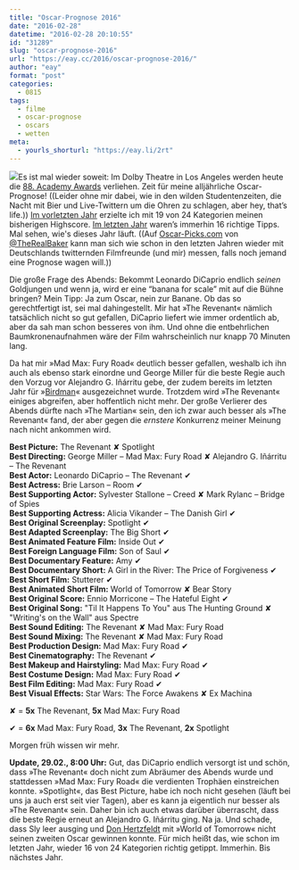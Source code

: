 ```yaml
---
title: "Oscar-Prognose 2016"
date: "2016-02-28"
datetime: "2016-02-28 20:10:55"
id: "31289"
slug: "oscar-prognose-2016"
url: "https://eay.cc/2016/oscar-prognose-2016/"
author: "eay"
format: "post"
categories:
  - 0815
tags:
  - filme
  - oscar-prognose
  - oscars
  - wetten
meta:
  - yourls_shorturl: "https://eay.li/2rt"
---
```


![](https://eay.cc/uploads/2010/oscar.jpg)Es ist mal wieder soweit: Im Dolby Theatre in Los Angeles werden heute die [88\. Academy Awards](https://en.wikipedia.org/wiki/88th_Academy_Awards) verliehen. Zeit für meine alljährliche Oscar-Prognose! ((Leider ohne mir dabei, wie in den wilden Studentenzeiten, die Nacht mit Bier und Live-Twittern um die Ohren zu schlagen, aber hey, that’s life.)) [Im vorletzten Jahr](//eay.cc/2014/oscar-prognose-2014/) erzielte ich mit 19 von 24 Kategorien meinen bisherigen Highscore. [Im letzten Jahr](//eay.cc/2015/oscar-prognose-2015/) waren’s immerhin 16 richtige Tipps. Mal sehen, wie's dieses Jahr läuft. ((Auf [Oscar-Picks.com](http://oscar-picks.com/) von [@TheRealBaker](https://twitter.com/TheRealBaker) kann man sich wie schon in den letzten Jahren wieder mit Deutschlands twitternden Filmfreunde (und mir) messen, falls noch jemand eine Prognose wagen will.))

Die große Frage des Abends: Bekommt Leonardo DiCaprio endlich _seinen_ Goldjungen und wenn ja, wird er eine “banana for scale” mit auf die Bühne bringen? Mein Tipp: Ja zum Oscar, nein zur Banane. Ob das so gerechtfertigt ist, sei mal dahingestellt. Mir hat »The Revenant« nämlich tatsächlich nicht so gut gefallen, DiCaprio liefert wie immer ordentlich ab, aber da sah man schon besseres von ihm. Und ohne die entbehrlichen Baumkronenaufnahmen wäre der Film wahrscheinlich nur knapp 70 Minuten lang.

Da hat mir »Mad Max: Fury Road« deutlich besser gefallen, weshalb ich ihn auch als ebenso stark einordne und George Miller für die beste Regie auch den Vorzug vor Alejandro G. Iñárritu gebe, der zudem bereits im letzten Jahr für »[Birdman](//eay.cc/2015/oscars-2015-review-rundumschlag/)« ausgezeichnet wurde. Trotzdem wird »The Revenant« einiges abgreifen, aber hoffentlich nicht mehr. Der große Verlierer des Abends dürfte nach »The Martian« sein, den ich zwar auch besser als »The Revenant« fand, der aber gegen die _ernstere_ Konkurrenz meiner Meinung nach nicht ankommen wird.

**Best Picture:** The Revenant ✘ Spotlight  
**Best Directing:** George Miller – Mad Max: Fury Road ✘ Alejandro G. Iñárritu – The Revenant  
**Best Actor:** Leonardo DiCaprio – The Revenant ✔  
**Best Actress:** Brie Larson – Room ✔  
**Best Supporting Actor:** Sylvester Stallone – Creed ✘ Mark Rylanc – Bridge of Spies  
**Best Supporting Actress:** Alicia Vikander – The Danish Girl ✔  
**Best Original Screenplay:** Spotlight ✔  
**Best Adapted Screenplay:** The Big Short ✔  
**Best Animated Feature Film:** Inside Out ✔  
**Best Foreign Language Film:** Son of Saul ✔  
**Best Documentary Feature:** Amy ✔  
**Best Documentary Short:** A Girl in the River: The Price of Forgiveness ✔  
**Best Short Film:** Stutterer ✔  
**Best Animated Short Film:** World of Tomorrow ✘ Bear Story  
**Best Original Score:** Ennio Morricone – The Hateful Eight ✔  
**Best Original Song:** "Til It Happens To You" aus The Hunting Ground ✘ "Writing's on the Wall" aus Spectre  
**Best Sound Editing:** The Revenant ✘ Mad Max: Fury Road  
**Best Sound Mixing:** The Revenant ✘ Mad Max: Fury Road  
**Best Production Design:** Mad Max: Fury Road ✔  
**Best Cinematography:** The Revenant ✔  
**Best Makeup and Hairstyling:** Mad Max: Fury Road ✔  
**Best Costume Design:** Mad Max: Fury Road ✔  
**Best Film Editing:** Mad Max: Fury Road ✔  
**Best Visual Effects:** Star Wars: The Force Awakens ✘ Ex Machina

✘ = **5x** The Revenant, **5x** Mad Max: Fury Road

✔ = **6x** Mad Max: Fury Road, **3x** The Revenant, **2x** Spotlight

Morgen früh wissen wir mehr.

**Update, 29.02., 8:00 Uhr:** Gut, das DiCaprio endlich versorgt ist und schön, dass »The Revenant« doch nicht zum Abräumer des Abends wurde und stattdessen »Mad Max: Fury Road« die verdienten Trophäen einstreichen konnte. »Spotlight«, das Best Picture, habe ich noch nicht gesehen (läuft bei uns ja auch erst seit vier Tagen), aber es kann ja eigentlich nur besser als »The Revenant« sein. Daher bin ich auch etwas darüber überrascht, dass die beste Regie erneut an Alejandro G. Iñárritu ging. Na ja. Und schade, dass Sly leer ausging und [Don Hertzfeldt](//eay.cc/2010/die-animationsfilme-von-don-hertzfeldt/) mit »World of Tomorrow« nicht seinen zweiten Oscar gewinnen konnte. Für mich heißt das, wie schon im letzten Jahr, wieder 16 von 24 Kategorien richtig getippt. Immerhin. Bis nächstes Jahr.
